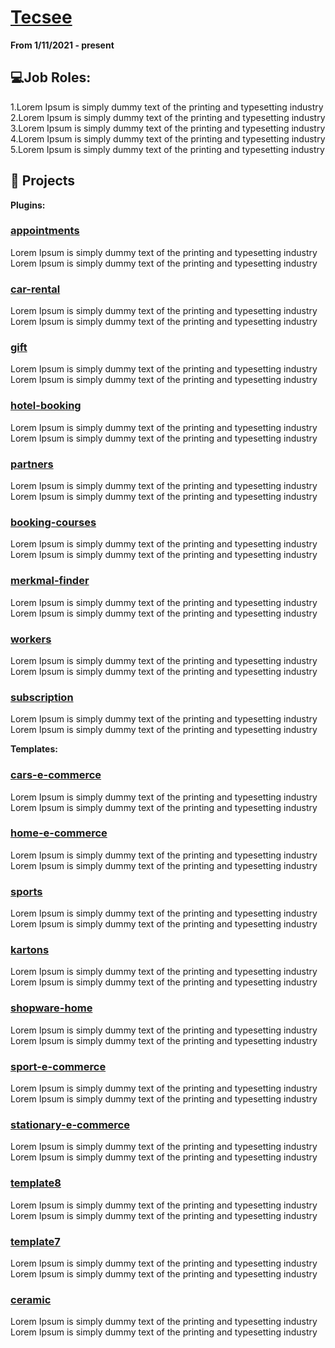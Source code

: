 # [Tecsee](https://tecsee.de/en/)

**From 1/11/2021 - present**

## 💻Job Roles:
1.Lorem Ipsum is simply dummy text of the printing and typesetting industry
2.Lorem Ipsum is simply dummy text of the printing and typesetting industry
3.Lorem Ipsum is simply dummy text of the printing and typesetting industry
4.Lorem Ipsum is simply dummy text of the printing and typesetting industry
5.Lorem Ipsum is simply dummy text of the printing and typesetting industry

## 📝 Projects

**Plugins:**

### [appointments](http://appointments.dev.tecsee.de/)
Lorem Ipsum is simply dummy text of the printing and typesetting industry
Lorem Ipsum is simply dummy text of the printing and typesetting industry

### [car-rental](https://car-rental.dev.tecsee.de/vermietung)
Lorem Ipsum is simply dummy text of the printing and typesetting industry
Lorem Ipsum is simply dummy text of the printing and typesetting industry

### [gift](https://gift.dev.tecsee.de/)
Lorem Ipsum is simply dummy text of the printing and typesetting industry
Lorem Ipsum is simply dummy text of the printing and typesetting industry

### [hotel-booking](https://hotel-booking-system.dev.tecsee.de/)
Lorem Ipsum is simply dummy text of the printing and typesetting industry
Lorem Ipsum is simply dummy text of the printing and typesetting industry

### [partners](https://partners.dev.tecsee.de/)
Lorem Ipsum is simply dummy text of the printing and typesetting industry
Lorem Ipsum is simply dummy text of the printing and typesetting industry

### [booking-courses](https://test-booking-courses.dev.tecsee.de/)
Lorem Ipsum is simply dummy text of the printing and typesetting industry
Lorem Ipsum is simply dummy text of the printing and typesetting industry

### [merkmal-finder](https://test-merkmal-finder.dev.tecsee.de/)
Lorem Ipsum is simply dummy text of the printing and typesetting industry
Lorem Ipsum is simply dummy text of the printing and typesetting industry

### [workers](https://workers.dev.tecsee.de/)
Lorem Ipsum is simply dummy text of the printing and typesetting industry
Lorem Ipsum is simply dummy text of the printing and typesetting industry

### [subscription](https://laravel.dev.tecsee.de/)
Lorem Ipsum is simply dummy text of the printing and typesetting industry
Lorem Ipsum is simply dummy text of the printing and typesetting industry

**Templates:**

### [cars-e-commerce](https://cars-e-commerce.dev.tecsee.de/)
Lorem Ipsum is simply dummy text of the printing and typesetting industry
Lorem Ipsum is simply dummy text of the printing and typesetting industry

### [home-e-commerce](https://home-e-commerce.dev.tecsee.de/)
Lorem Ipsum is simply dummy text of the printing and typesetting industry
Lorem Ipsum is simply dummy text of the printing and typesetting industry

### [sports](http://sports.dev.tecsee.de/)
Lorem Ipsum is simply dummy text of the printing and typesetting industry
Lorem Ipsum is simply dummy text of the printing and typesetting industry

### [kartons](http://kartons-temp.dev.tecsee.de/)
Lorem Ipsum is simply dummy text of the printing and typesetting industry
Lorem Ipsum is simply dummy text of the printing and typesetting industry

### [shopware-home](https://shopware-home-theme.dev.tecsee.de/)
Lorem Ipsum is simply dummy text of the printing and typesetting industry
Lorem Ipsum is simply dummy text of the printing and typesetting industry

### [sport-e-commerce](https://sport-e-commerce.dev.tecsee.de/)
Lorem Ipsum is simply dummy text of the printing and typesetting industry
Lorem Ipsum is simply dummy text of the printing and typesetting industry

### [stationary-e-commerce](http://stationary-e-commerce.dev.tecsee.de/)
Lorem Ipsum is simply dummy text of the printing and typesetting industry
Lorem Ipsum is simply dummy text of the printing and typesetting industry

### [template8](https://template8.wawihost.de/)
Lorem Ipsum is simply dummy text of the printing and typesetting industry
Lorem Ipsum is simply dummy text of the printing and typesetting industry

### [template7](https://template7.wawihost.de/)
Lorem Ipsum is simply dummy text of the printing and typesetting industry
Lorem Ipsum is simply dummy text of the printing and typesetting industry

### [ceramic](https://radany.de/)
Lorem Ipsum is simply dummy text of the printing and typesetting industry
Lorem Ipsum is simply dummy text of the printing and typesetting industry
